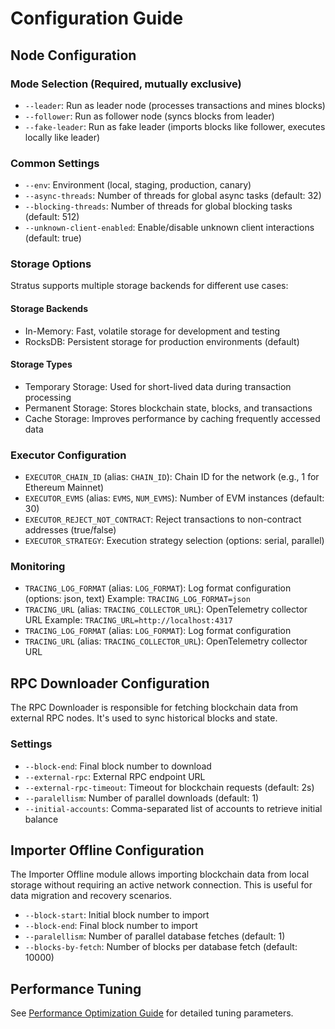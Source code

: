 # Configuration Guide

## Node Configuration

### Mode Selection (Required, mutually exclusive)
- `--leader`: Run as leader node (processes transactions and mines blocks)
- `--follower`: Run as follower node (syncs blocks from leader)
- `--fake-leader`: Run as fake leader (imports blocks like follower, executes locally like leader)

### Common Settings
- `--env`: Environment (local, staging, production, canary)
- `--async-threads`: Number of threads for global async tasks (default: 32)
- `--blocking-threads`: Number of threads for global blocking tasks (default: 512)
- `--unknown-client-enabled`: Enable/disable unknown client interactions (default: true)

### Storage Options
Stratus supports multiple storage backends for different use cases:

#### Storage Backends
- In-Memory: Fast, volatile storage for development and testing
- RocksDB: Persistent storage for production environments (default)

#### Storage Types
- Temporary Storage: Used for short-lived data during transaction processing
- Permanent Storage: Stores blockchain state, blocks, and transactions
- Cache Storage: Improves performance by caching frequently accessed data

### Executor Configuration
- `EXECUTOR_CHAIN_ID` (alias: `CHAIN_ID`): Chain ID for the network (e.g., 1 for Ethereum Mainnet)
- `EXECUTOR_EVMS` (alias: `EVMS`, `NUM_EVMS`): Number of EVM instances (default: 30)
- `EXECUTOR_REJECT_NOT_CONTRACT`: Reject transactions to non-contract addresses (true/false)
- `EXECUTOR_STRATEGY`: Execution strategy selection (options: serial, parallel)

### Monitoring
- `TRACING_LOG_FORMAT` (alias: `LOG_FORMAT`): Log format configuration (options: json, text)
  Example: `TRACING_LOG_FORMAT=json`
- `TRACING_URL` (alias: `TRACING_COLLECTOR_URL`): OpenTelemetry collector URL
  Example: `TRACING_URL=http://localhost:4317`
- `TRACING_LOG_FORMAT` (alias: `LOG_FORMAT`): Log format configuration
- `TRACING_URL` (alias: `TRACING_COLLECTOR_URL`): OpenTelemetry collector URL

## RPC Downloader Configuration
The RPC Downloader is responsible for fetching blockchain data from external RPC nodes. It's used to sync historical blocks and state.

### Settings
- `--block-end`: Final block number to download
- `--external-rpc`: External RPC endpoint URL
- `--external-rpc-timeout`: Timeout for blockchain requests (default: 2s)
- `--paralellism`: Number of parallel downloads (default: 1)
- `--initial-accounts`: Comma-separated list of accounts to retrieve initial balance

## Importer Offline Configuration
The Importer Offline module allows importing blockchain data from local storage without requiring an active network connection. This is useful for data migration and recovery scenarios.
- `--block-start`: Initial block number to import
- `--block-end`: Final block number to import
- `--paralellism`: Number of parallel database fetches (default: 1)
- `--blocks-by-fetch`: Number of blocks per database fetch (default: 10000)

## Performance Tuning
See [Performance Optimization Guide](Performance-Optimization) for detailed tuning parameters.
